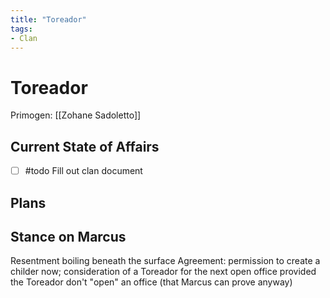 ```yaml
---
title: "Toreador"
tags:
- Clan
---
```


# Toreador
Primogen: [[Zohane Sadoletto]]

## Current State of Affairs
- [ ] #todo Fill out clan document

## Plans

## Stance on Marcus
Resentment boiling beneath the surface
Agreement: permission to create a childer now; consideration of a Toreador for the next open office provided the Toreador don't "open" an office (that Marcus can prove anyway)